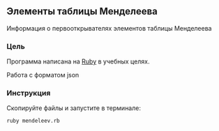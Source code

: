 ## Элементы таблицы Менделеева
Информация о первооткрывателях элементов таблицы Менделеева

### Цель
Программа написана на [Ruby](https://ru.wikipedia.org/wiki/Ruby) в учебных целях.

Работа с форматом json

### Инструкция
Скопируйте файлы и запустите в терминале:
```
ruby mendeleev.rb
```
